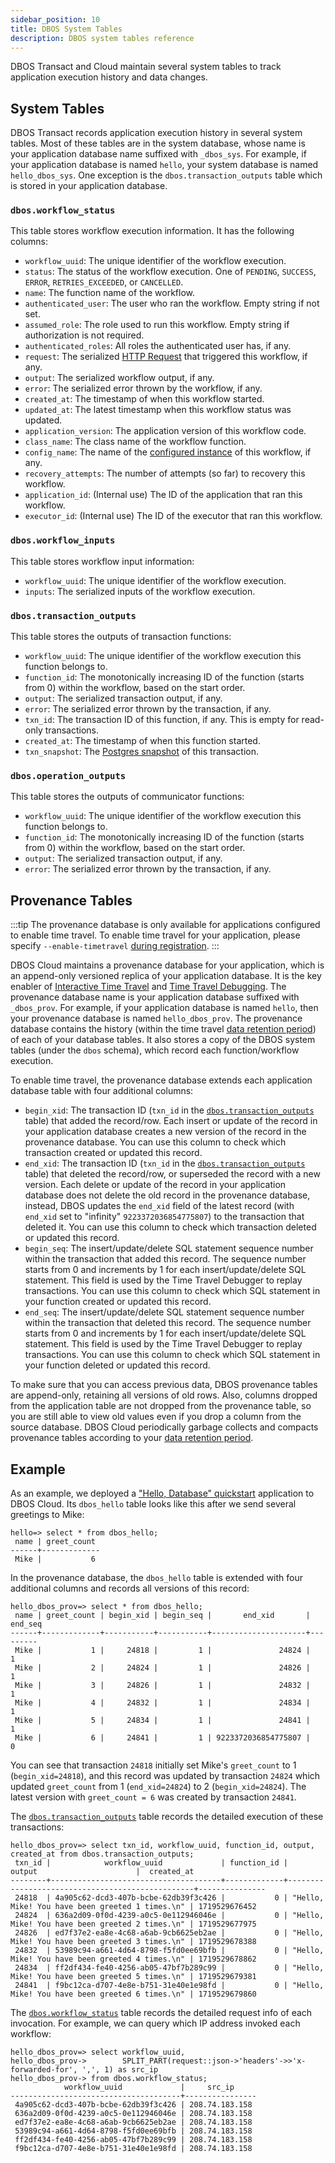 ```yaml
---
sidebar_position: 10
title: DBOS System Tables
description: DBOS system tables reference
---
```


DBOS Transact and Cloud maintain several system tables to track application execution history and data changes.

## System Tables
DBOS Transact records application execution history in several system tables.
Most of these tables are in the system database, whose name is your application database name suffixed with `_dbos_sys`.
For example, if your application database is named `hello`, your system database is named `hello_dbos_sys`.
One exception is the `dbos.transaction_outputs` table which is stored in your application database.

### `dbos.workflow_status`

This table stores workflow execution information. It has the following columns:

- `workflow_uuid`: The unique identifier of the workflow execution.
- `status`: The status of the workflow execution. One of `PENDING`, `SUCCESS`, `ERROR`, `RETRIES_EXCEEDED`, or `CANCELLED`.
- `name`: The function name of the workflow.
- `authenticated_user`: The user who ran the workflow. Empty string if not set.
- `assumed_role`: The role used to run this workflow.  Empty string if authorization is not required.
- `authenticated_roles`: All roles the authenticated user has, if any.
- `request`: The serialized [HTTP Request](./contexts#ctxtrequest) that triggered this workflow, if any.
- `output`: The serialized workflow output, if any.
- `error`: The serialized error thrown by the workflow, if any.
- `created_at`: The timestamp of when this workflow started.
- `updated_at`: The latest timestamp when this workflow status was updated.
- `application_version`: The application version of this workflow code.
- `class_name`: The class name of the workflow function.
- `config_name`: The name of the [configured instance](../tutorials/configured-instances.md) of this workflow, if any.
- `recovery_attempts`: The number of attempts (so far) to recovery this workflow.
- `application_id`: (Internal use) The ID of the application that ran this workflow.
- `executor_id`: (Internal use) The ID of the executor that ran this workflow.


### `dbos.workflow_inputs`
This table stores workflow input information:

- `workflow_uuid`: The unique identifier of the workflow execution.
- `inputs`: The serialized inputs of the workflow execution.

### `dbos.transaction_outputs`
This table stores the outputs of transaction functions:

- `workflow_uuid`: The unique identifier of the workflow execution this function belongs to.
- `function_id`: The monotonically increasing ID of the function (starts from 0) within the workflow, based on the start order.
- `output`: The serialized transaction output, if any.
- `error`: The serialized error thrown by the transaction, if any.
- `txn_id`: The transaction ID of this function, if any. This is empty for read-only transactions.
- `created_at`: The timestamp of when this function started.
- `txn_snapshot`: The [Postgres snapshot](https://www.postgresql.org/docs/current/functions-info.html#FUNCTIONS-INFO-SNAPSHOT) of this transaction.

### `dbos.operation_outputs`
This table stores the outputs of communicator functions:

- `workflow_uuid`: The unique identifier of the workflow execution this function belongs to.
- `function_id`: The monotonically increasing ID of the function (starts from 0) within the workflow, based on the start order.
- `output`: The serialized transaction output, if any.
- `error`: The serialized error thrown by the transaction, if any.


## Provenance Tables

:::tip
The provenance database is only available for applications configured to enable time travel. To enable time travel for your application, please specify `--enable-timetravel` [during registration](./cloud-cli#npx-dbos-cloud-app-register).
:::

DBOS Cloud maintains a provenance database for your application, which is an append-only versioned replica of your application database.
It is the key enabler of [Interactive Time Travel](../cloud-tutorials/interactive-timetravel.md) and [Time Travel Debugging](../cloud-tutorials/timetravel-debugging.md).
The provenance database name is your application database suffixed with `_dbos_prov`.
For example, if your application database is named `hello`, then your provenance database is named `hello_dbos_prov`.
The provenance database contains the history (within the time travel [data retention period](https://www.dbos.dev/pricing)) of each of your database tables.
It also stores a copy of the DBOS system tables (under the `dbos` schema), which record each function/workflow execution.

To enable time travel, the provenance database extends each application database table with four additional columns:
- `begin_xid`: The transaction ID (`txn_id` in the [`dbos.transaction_outputs`](#dbostransaction_outputs) table) that added the record/row. Each insert or update of the record in your application database creates a new version of the record in the provenance database. You can use this column to check which transaction created or updated this record.
- `end_xid`: The transaction ID (`txn_id` in the [`dbos.transaction_outputs`](#dbostransaction_outputs) table) that deleted the record/row, or superseded the record with a new version. Each delete or update of the record in your application database does not delete the old record in the provenance database, instead, DBOS updates the `end_xid` field of the latest record (with `end_xid` set to "infinity" `9223372036854775807`) to the transaction that deleted it. You can use this column to check which transaction deleted or updated this record.
- `begin_seq`: The insert/update/delete SQL statement sequence number within the transaction that added this record. The sequence number starts from 0 and increments by 1 for each insert/update/delete SQL statement. This field is used by the Time Travel Debugger to replay transactions.
You can use this column to check which SQL statement in your function created or updated this record.
- `end_seq`: The insert/update/delete SQL statement sequence number within the transaction that deleted this record. The sequence number starts from 0 and increments by 1 for each insert/update/delete SQL statement. This field is used by the Time Travel Debugger to replay transactions.
You can use this column to check which SQL statement in your function deleted or updated this record.

To make sure that you can access previous data, DBOS provenance tables are append-only, retaining all versions of old rows. Also, columns dropped from the application table are not dropped from the provenance table, so you are still able to view old values even if you drop a column from the source database.
DBOS Cloud periodically garbage collects and compacts provenance tables according to your [data retention period](https://www.dbos.dev/pricing).

## Example

As an example, we deployed a ["Hello, Database" quickstart](../getting-started/quickstart) application to DBOS Cloud.
Its `dbos_hello` table looks like this after we send several greetings to Mike:

```
hello=> select * from dbos_hello;
 name | greet_count
------+-------------
 Mike |           6
```

In the provenance database, the `dbos_hello` table is extended with four additional columns and records all versions of this record:
```
hello_dbos_prov=> select * from dbos_hello;
 name | greet_count | begin_xid | begin_seq |       end_xid       | end_seq
------+-------------+-----------+-----------+---------------------+---------
 Mike |           1 |     24818 |         1 |               24824 |       1
 Mike |           2 |     24824 |         1 |               24826 |       1
 Mike |           3 |     24826 |         1 |               24832 |       1
 Mike |           4 |     24832 |         1 |               24834 |       1
 Mike |           5 |     24834 |         1 |               24841 |       1
 Mike |           6 |     24841 |         1 | 9223372036854775807 |       0
```

You can see that transaction `24818` initially set Mike's `greet_count` to 1 (`begin_xid=24818`), and this record was updated by transaction `24824` which updated `greet_count` from 1 (`end_xid=24824`) to 2 (`begin_xid=24824`).
The latest version with `greet_count = 6` was created by transaction `24841`.

The [`dbos.transaction_outputs`](#dbostransaction_outputs) table records the detailed execution of these transactions:
```
hello_dbos_prov=> select txn_id, workflow_uuid, function_id, output, created_at from dbos.transaction_outputs;
 txn_id |            workflow_uuid             | function_id |                     output                      |  created_at
--------+--------------------------------------+-------------+-------------------------------------------------+---------------
 24818  | 4a905c62-dcd3-407b-bcbe-62db39f3c426 |           0 | "Hello, Mike! You have been greeted 1 times.\n" | 1719529676452
 24824  | 636a2d09-0f0d-4239-a0c5-0e112946046e |           0 | "Hello, Mike! You have been greeted 2 times.\n" | 1719529677975
 24826  | ed7f37e2-ea8e-4c68-a6ab-9cb6625eb2ae |           0 | "Hello, Mike! You have been greeted 3 times.\n" | 1719529678388
 24832  | 53989c94-a661-4d64-8798-f5fd0ee69bfb |           0 | "Hello, Mike! You have been greeted 4 times.\n" | 1719529678862
 24834  | ff2df434-fe40-4256-ab05-47bf7b289c99 |           0 | "Hello, Mike! You have been greeted 5 times.\n" | 1719529679381
 24841  | f9bc12ca-d707-4e8e-b751-31e40e1e98fd |           0 | "Hello, Mike! You have been greeted 6 times.\n" | 1719529679860
```

The [`dbos.workflow_status`](#dbosworkflow_status) table records the detailed request info of each invocation. For example, we can query which IP address invoked each workflow:
```
hello_dbos_prov=> select workflow_uuid,
hello_dbos_prov->        SPLIT_PART(request::json->'headers'->>'x-forwarded-for', ',', 1) as src_ip
hello_dbos_prov-> from dbos.workflow_status;
            workflow_uuid             |     src_ip
--------------------------------------+----------------
 4a905c62-dcd3-407b-bcbe-62db39f3c426 | 208.74.183.158
 636a2d09-0f0d-4239-a0c5-0e112946046e | 208.74.183.158
 ed7f37e2-ea8e-4c68-a6ab-9cb6625eb2ae | 208.74.183.158
 53989c94-a661-4d64-8798-f5fd0ee69bfb | 208.74.183.158
 ff2df434-fe40-4256-ab05-47bf7b289c99 | 208.74.183.158
 f9bc12ca-d707-4e8e-b751-31e40e1e98fd | 208.74.183.158
```